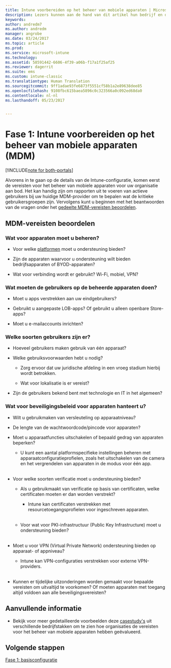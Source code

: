 ```yaml
---
title: Intune voorbereiden op het beheer van mobiele apparaten | Microsoft Docs
description: Lezers kunnen aan de hand van dit artikel hun bedrijf en de technische vereisten evalueren voordat ze naar Intune migreren.
keywords: 
author: andredm7
ms.author: andredm
manager: angrobe
ms.date: 03/24/2017
ms.topic: article
ms.prod: 
ms.service: microsoft-intune
ms.technology: 
ms.assetid: 58591442-6606-4f39-a06b-f17a1f25af25
ms.reviewer: dagerrit
ms.suite: ems
ms.custom: intune-classic
ms.translationtype: Human Translation
ms.sourcegitcommit: 9ff1adae93fe6873f5551cf58b1a2e89638dee85
ms.openlocfilehash: 9108fbc615baea5896c0c323566a0c092ed68da0
ms.contentlocale: nl-nl
ms.lasthandoff: 05/23/2017


---
```


# <a name="phase-1-prepare-intune-for-mobile-device-management-mdm"></a>Fase 1: Intune voorbereiden op het beheer van mobiele apparaten (MDM)

[!INCLUDE[note for both-portals](../includes/note-for-both-portals.md)]

Alvorens in te gaan op de details van de Intune-configuratie, komen eerst de vereisten voor het beheer van mobiele apparaten voor uw organisatie aan bod. Het kan handig zijn om rapporten uit te voeren van actieve gebruikers bij uw huidige MDM-provider om te bepalen wat de kritieke gebruikersgroepen zijn. Vervolgens kunt u beginnen met het beantwoorden van de vragen onder het [gedeelte MDM-vereisten beoordelen](/intune-classic/plan-design/migration-phase1-prepare-intune-for-mobile-device-management#assess-mdm-requirements).

## <a name="assess-mdm-requirements"></a>MDM-vereisten beoordelen

### <a name="what-kinds-of-devices-do-you-need-to-manage"></a>Wat voor apparaten moet u beheren?

-   Voor welke [platformen](/intune-classic/get-started/supported-mobile-devices-and-computers) moet u ondersteuning bieden?

-   Zijn de apparaten waarvoor u ondersteuning wilt bieden bedrijfsapparaten of BYOD-apparaten?

-   Wat voor verbinding wordt er gebruikt? Wi-Fi, mobiel, VPN?

### <a name="what-do-your-users-need-to-do-on-managed-devices"></a>Wat moeten de gebruikers op de beheerde apparaten doen?

-   Moet u apps verstrekken aan uw eindgebruikers?

-   Gebruikt u aangepaste LOB-apps? Of gebruikt u alleen openbare Store-apps?

-   Moet u e-mailaccounts inrichten?

### <a name="what-kinds-of-users"></a>Welke soorten gebruikers zijn er?

-   Hoeveel gebruikers maken gebruik van één apparaat?

-   Welke gebruiksvoorwaarden hebt u nodig?

    -   Zorg ervoor dat uw juridische afdeling in een vroeg stadium hierbij wordt betrokken.

    -   Wat voor lokalisatie is er vereist?

-   Zijn de gebruikers bekend bent met technologie en IT in het algemeen?

### <a name="what-is-your-device-security-policy"></a>Wat voor beveiligingsbeleid voor apparaten hanteert u?

-   Wilt u gebruikmaken van versleuteling op apparaatniveau?

-   De lengte van de wachtwoordcode/pincode voor apparaten?

-   Moet u apparaatfuncties uitschakelen of bepaald gedrag van apparaten beperken?

    -   U kunt een aantal platformspecifieke instellingen beheren met apparaatconfiguratieprofielen, zoals het uitschakelen van de camera en het vergrendelen van apparaten in de modus voor één app.
<br></br>
-   Voor welke soorten verificatie moet u ondersteuning bieden?

    -   Als u gebruikmaakt van verificatie op basis van certificaten, welke certificaten moeten er dan worden verstrekt?

        -   Intune kan certificaten verstrekken met resourcetoegangsprofielen voor ingeschreven apparaten.
<br></br>
    -   Voor wat voor PKI-infrastructuur (Public Key Infrastructure) moet u ondersteuning bieden?
<br></br>
-   Moet u voor VPN (Virtual Private Network) ondersteuning bieden op apparaat- of appniveau?

    -   Intune kan VPN-configuraties verstrekken voor externe VPN-providers.
<br></br>
-   Kunnen er tijdelijke uitzonderingen worden gemaakt voor bepaalde vereisten om uitvaltijd te voorkomen? Of moeten apparaten met toegang altijd voldoen aan alle beveiligingsvereisten?

## <a name="additional-information"></a>Aanvullende informatie

-   Bekijk voor meer gedetailleerde voorbeelden deze [casestudy's](https://customers.microsoft.com/story/mwh-global-now-part-of-stantec-secures-mobile-devices-with-intune) uit verschillende bedrijfstakken om te zien hoe organisaties de vereisten voor het beheer van mobiele apparaten hebben geëvalueerd.

## <a name="next-steps"></a>Volgende stappen

[Fase 1: basisconfiguratie](/intune-classic/plan-design/migration-phase1-basic-setup)

